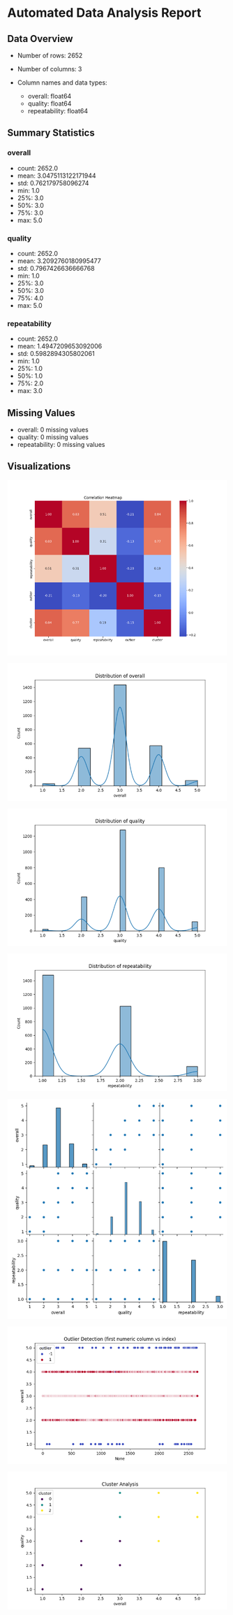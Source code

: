 # Automated Data Analysis Report

## Data Overview

- Number of rows: 2652
- Number of columns: 3
- Column names and data types:

  - overall: float64
  - quality: float64
  - repeatability: float64

## Summary Statistics

### overall
- count: 2652.0
- mean: 3.0475113122171944
- std: 0.762179758096274
- min: 1.0
- 25%: 3.0
- 50%: 3.0
- 75%: 3.0
- max: 5.0
### quality
- count: 2652.0
- mean: 3.2092760180995477
- std: 0.7967426636666768
- min: 1.0
- 25%: 3.0
- 50%: 3.0
- 75%: 4.0
- max: 5.0
### repeatability
- count: 2652.0
- mean: 1.4947209653092006
- std: 0.5982894305802061
- min: 1.0
- 25%: 1.0
- 50%: 1.0
- 75%: 2.0
- max: 3.0

## Missing Values

- overall: 0 missing values
- quality: 0 missing values
- repeatability: 0 missing values

## Visualizations

![](correlation_heatmap.png)

![](distribution_overall.png)

![](distribution_quality.png)

![](distribution_repeatability.png)

![](pairplot.png)

![](outliers.png)

![](clusters.png)

